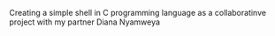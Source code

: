 Creating a simple shell in C programming language as a collaboratinve project with my partner Diana Nyamweya
